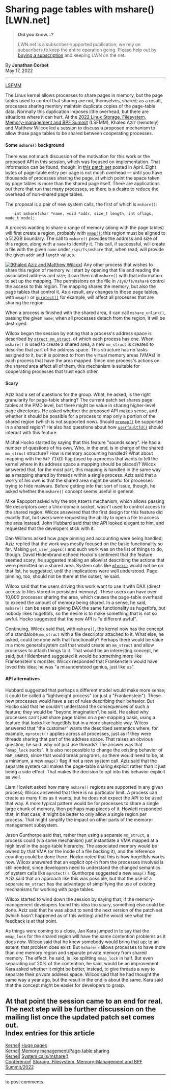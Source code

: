 # Sharing page tables with mshare() [LWN.net]

> **Did you know...?**
> 
> LWN.net is a subscriber-supported publication; we rely on subscribers to keep the entire operation going. Please help out by [buying a subscription](/Promo/nst-nag4/subscribe) and keeping LWN on the net. 

By **Jonathan Corbet**  
May 17, 2022 

* * *

[LSFMM](/Articles/lsfmm2022/)

The Linux kernel allows processes to share pages in memory, but the page tables used to control that sharing are not, themselves, shared; as a result, processes sharing memory maintain duplicate copies of the page-table data. Normally this duplication imposes little overhead, but there are situations where it can hurt. At the [2022 Linux Storage, Filesystem, Memory-management and BPF Summit](https://events.linuxfoundation.org/lsfmm/) (LSFMM), Khaled Aziz (remotely) and Matthew Wilcox led a session to discuss a proposed mechanism to allow those page tables to be shared between cooperating processes. 

#### Some `mshare()` background

There was not much discussion of the motivation for this work or the proposed API in this session, which was focused on implementation. That information can be found, though, in [this patch set](/ml/linux-kernel/cover.1649370874.git.khalid.aziz@oracle.com/) posted in April. Eight bytes of page-table entry per page is not much overhead — until you have thousands of processes sharing the page, at which point the space taken by page tables is more than the shared page itself. There are applications out there that run that many processes, so there is a desire to reduce the overhead of non-shared page tables. 

The proposal is a pair of new system calls, the first of which is `mshare()`: 
    
    
        int mshare(char *name, void *addr, size_t length, int oflags, mode_t mode);
    

A process wanting to share a range of memory (along with the page tables) will first create a region, probably with [`mmap()`](https://man7.org/linux/man-pages/man2/mmap.2.html); this region must be aligned to a 512GB boundary. The call to `mshare()` provides the address and size of this region, along with a `name` to identify it. This call, if successful, will create a file with the given `name` under `/sys/fs/mshare` that, when read, will provide the given `addr` and `length` values. 

[![\[Khaled Aziz and
Matthew Wilcox\]](https://static.lwn.net/images/conf/2022/lsfmm/WilcoxAziz-sm.png)](/Articles/895428/) Any other process that wishes to share this region of memory will start by opening that file and reading the associated address and size; it can then call `mshare()` with that information to set up the mapping. The permissions on the file in `/sys/fs/mshare` control the access to this region. The mapping shares the memory, but also the page tables that control it. As a result, any changes to those page tables, with `mmap()` or [`mprotect()`](https://man7.org/linux/man-pages/man2/mprotect.2.html) for example, will affect all processes that are sharing the region. 

When a process is finished with the shared area, it can call `mshare_unlink()`, passing the given `name`; when all processes detach from the region, it will be destroyed. 

Wilcox began the session by noting that a process's address space is described by [`struct mm_struct`](https://elixir.bootlin.com/linux/v5.17.7/source/include/linux/mm_types.h#L458), of which each process has one. When `mshare()` is used to create a shared area, a new `mm_struct` is created to describe that part of the address space. This structure has no tasks assigned to it, but it is pointed to from the virtual memory areas (VMAs) in each process that have the area mapped. Since one process's actions on the shared area affect all of them, this mechanism is suitable for cooperating processes that trust each other. 

#### Scary

Aziz had a set of questions for the group. What, he asked, is the right granularity for page-table sharing? The current patch set shares page tables at the PMD level, but there might be value in sharing higher-level page directories. He asked whether the proposed API makes sense, and whether it should be possible for a process to map only a portion of the shared region (which is not supported now). Should [`mremap()`](https://man7.org/linux/man-pages/man2/mremap.2.html) be supported in a shared region? He also had questions about how [`userfaultfd()`](https://man7.org/linux/man-pages/man2/userfaultfd.2.html) should interact with this feature. 

Michal Hocko started by saying that this feature "sounds scary". He had a number of questions of his own. Who, in the end, is in charge of the shared `mm_struct` structure? How is memory accounting handled? What about mapping with the `MAP_FIXED` flag (used by a process that wants to tell the kernel where in its address space a mapping should be placed)? Wilcox answered that, for the most part, this mapping is handled in the same way as a mapping shared by threads within a single process. Aziz said that a worry of his own is that the shared area might be useful for processes trying to hide malware. Before getting into that sort of issue, though, he asked whether the `mshare()` concept seems useful in general. 

Mike Rapoport asked why the `SCM_RIGHTS` mechanism, which allows passing file descriptors over a Unix-domain socket, wasn't used to control access to the shared region. Wilcox answered that the first design for this feature did exactly that, but users were requesting the ability to open a file to access the area instead. John Hubbard said that the API looked elegant to him, and requested that the developers stick with it. 

Dan Williams asked how page pinning and accounting were being handled; Aziz replied that the work was mostly focused on the basic functionality so far. Making `get_user_pages()` and such work was on the list of things to do, though. David Hildenbrand echoed Hocko's sentiment that the feature seemed scary; he suggested making an allowlist describing the actions that were permitted on a shared area. System calls like [`mlock()`](https://man7.org/linux/man-pages/man2/mlock.2.html) would not be on that list, he suggested, until the implications were well understood. Page pinning, too, should not be there at the outset, he said. 

Wilcox said that the users driving this work want to use it with DAX (direct access to files stored in persistent memory). These users can have over 10,000 processes sharing the area, which causes the page-table overhead to exceed the amount of memory being shared. In a sense, he said, `mshare()` can be seen as giving DAX the same functionality as hugetlbfs, but nobody likes hugetlbfs, so the desire is to make something that is not so awful. Hocko suggested that the new API is "a different awful". 

Continuing, Wilcox said that, with `mshare()`, the kernel now has the concept of a standalone `mm_struct` with a file descriptor attached to it. What else, he asked, could be done with that functionality? Perhaps there would be value in a more general system call that would create an `mm_struct` and allow processes to attach things to it. That would be an interesting concept, he said, but Hildenbrand suggested it would be something more like Frankenstein's monster. Wilcox responded that Frankenstein would have loved this idea; he was "a misunderstood genius, just like us". 

#### API alternatives

Hubbard suggested that perhaps a different model would make more sense; it could be called a "lightweight process" (or just a "Frankenstein"). These new processes would have a set of rules describing their behavior. But Hocko said that he couldn't understand the consequences of such a feature; they would be "beyond imagination", he said. He asked why processes can't just share page tables on a per-mapping basis, using a feature that looks like hugetlbfs but in a more shareable way. Wilcox answered that "the customer" wants the described semantics where, for example, `mprotect()` applies across all processes, just as if they were threads sharing that part of the address space. That raises an obvious question, he said: why not just use threads? The answer was that "`mmap_lock` sucks". It is also not possible to change the existing behavior of `MAP_SHARED`, since that would break programs, so there would need to be, at a minimum, a new `mmap()` flag if not a new system call. Aziz said that the separate system call makes the page-table sharing explicit rather than it just being a side effect. That makes the decision to opt into this behavior explicit as well. 

Liam Howlett asked how many `mshare()` regions are supported in any given process; Wilcox answered that there is no particular limit. A process can create as many files as it wants, but he does not expect the API to be used that way. A more typical pattern would be for processes to share a single large chunk of memory, then perhaps map pieces of it. Howlett responded that, in that case, it might be better to only allow a single region per process. That might simplify the impact on other parts of the memory-management subsystem. 

Jason Gunthorpe said that, rather than using a separate `mm_struct`, a process could (via some mechanism) just instantiate a VMA mapped at a high level in the page-table hierarchy. The associated memory would be owned by that VMA (or the inode of a file backing it), and the reference counting could be done there. Hocko noted that this is how hugetlbfs works now. Wilcox answered that an explicit opt-in from the processes involved is still needed, since developers need to understand the changed semantics of system calls like `mprotect()`. Gunthorpe suggested a new `mmap()` flag. Aziz said that an approach like this was possible, but that the use of a separate `mm_struct` has the advantage of simplifying the use of existing mechanisms for working with page tables. 

Wilcox started to wind down the session by saying that, if the memory-management developers found this idea too scary, something else could be done. Aziz said that he was about to send the next version of the patch set (which hasn't happened as of this writing) and he would see what the feedback is at that point. 

As things were coming to a close, Jan Kara jumped in to say that the `mmap_lock` for the shared region will have the same contention problems as it does now. Wilcox said that he knew somebody would bring that up; to an extent, that problem does exist. But `mshare()` allows processes to have more than one memory region and separate private memory from shared memory. The effect, he said, is like splitting `mmap_lock` in half. But even separating out 20% of the contention, he said, would be an improvement. Kara asked whether it might be better, instead, to give threads a way to separate their _private_ address space. Wilcox said that he had thought the same way a year ago, but the result in the end is about the same. Kara said that the concept might be easier for developers to grasp. 

At that point the session came to an end for real. The next step will be further discussion on the mailing list once the updated patch set comes out.  
Index entries for this article  
---  
[Kernel](/Kernel/Index)| [Huge pages](/Kernel/Index#Huge_pages)  
[Kernel](/Kernel/Index)| [Memory management/Page-table sharing](/Kernel/Index#Memory_management-Page-table_sharing)  
[Kernel](/Kernel/Index)| [System calls/mshare()](/Kernel/Index#System_calls-mshare)  
[Conference](/Archives/ConferenceIndex/)| [Storage, Filesystem, Memory-Management and BPF Summit/2022](/Archives/ConferenceIndex/#Storage_Filesystem_Memory-Management_and_BPF_Summit-2022)  
  


* * *

to post comments 
